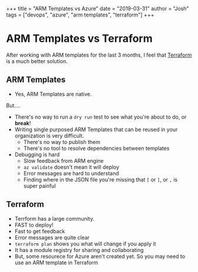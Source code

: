 +++
title = "ARM Templates vs Azure"
date = "2019-03-31"
author = "Josh"
tags = ["devops", "azure", "arm templates", "terraform"]
+++

# ARM Templates vs Terraform

After working with ARM templates for the last 3 months, I feel that [Terraform](terraform.io) is a much better solution.

## ARM Templates

- Yes, ARM Templates are native.

But....

- There's no way to run a `dry run` test to see what you're about to do, or **break**!
- Writing single purposed ARM Templates that can be reused in your organization is very difficult.
  - There's no way to publish them
  - There's no tool to resolve dependencies between templates
- Debugging is hard
  - Slow feedback from ARM engine
  - `az validate` doesn't mean it will deploy
  - Error messages are hard to understand
  - Finding where in the JSON file you're missing that `[` or `]`, or `,` is super painful

## Terraform

- Terrform has a large community.
- FAST to deploy!
- Fast to get feedback
- Error messages are quite clear
- `terraform plan` shows you what will change if you apply it
- It has a module registry for sharing and collaborating
- But, some resourece for Azure aren't created yet. So you may need to use an ARM template in Terraform
